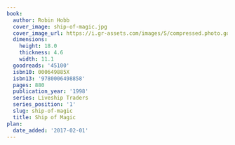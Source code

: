 ```yaml
---
book:
  author: Robin Hobb
  cover_image: ship-of-magic.jpg
  cover_image_url: https://i.gr-assets.com/images/S/compressed.photo.goodreads.com/books/1360507722l/45100._SX98_.jpg
  dimensions:
    height: 18.0
    thickness: 4.6
    width: 11.1
  goodreads: '45100'
  isbn10: 000649885X
  isbn13: '9780006498858'
  pages: 880
  publication_year: '1998'
  series: Liveship Traders
  series_position: '1'
  slug: ship-of-magic
  title: Ship of Magic
plan:
  date_added: '2017-02-01'
---
```


